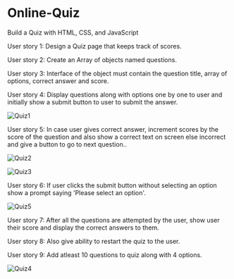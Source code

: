 # Online-Quiz
Build a Quiz with HTML, CSS, and JavaScript

User story 1: Design a Quiz page that keeps track of scores.

User story 2: Create an Array of objects named questions.

User story 3: Interface of the object must contain the question title, array of options, correct answer and score.

User story 4: Display questions along with options one by one to user and initially show a submit button to user to submit the answer. 

![Quiz1](https://user-images.githubusercontent.com/76028764/106248854-98ba4680-6237-11eb-8254-a3bf6251d1b9.png)

User story 5: In case user gives correct answer, increment scores by the score of the question and also show a correct text on screen else incorrect and give a button to go to next question..

![Quiz2](https://user-images.githubusercontent.com/76028764/106248869-9f48be00-6237-11eb-8c78-95f16c1d549f.png)

![Quiz3](https://user-images.githubusercontent.com/76028764/106248884-a40d7200-6237-11eb-94bc-f5985a4d7f5a.png)

User story 6: If user clicks the submit button without selecting an option show a prompt saying 'Please select an option'.

![Quiz5](https://user-images.githubusercontent.com/76028764/106248916-ae2f7080-6237-11eb-87a6-c0198d0f3915.png)

User story 7: After all the questions are attempted by the user, show user their score and display the correct answers to them.

User story 8: Also give ability to restart the quiz to the user.

User story 9: Add atleast 10 questions to quiz along with 4 options.

![Quiz4](https://user-images.githubusercontent.com/76028764/106248900-a8d22600-6237-11eb-8c94-20ed6973f4fb.png)
